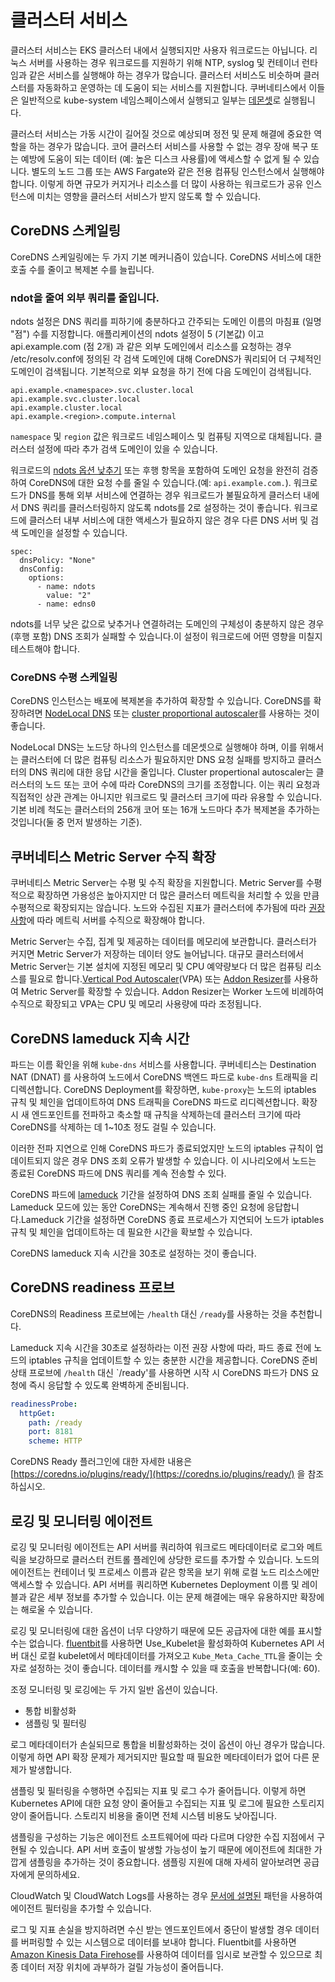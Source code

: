 # 클러스터 서비스

클러스터 서비스는 EKS 클러스터 내에서 실행되지만 사용자 워크로드는 아닙니다. 리눅스 서버를 사용하는 경우 워크로드를 지원하기 위해 NTP, syslog 및 컨테이너 런타임과 같은 서비스를 실행해야 하는 경우가 많습니다. 클러스터 서비스도 비슷하며 클러스터를 자동화하고 운영하는 데 도움이 되는 서비스를 지원합니다. 쿠버네티스에서 이들은 일반적으로 kube-system 네임스페이스에서 실행되고 일부는 [데몬셋](https://kubernetes.io/docs/concepts/workloads/controllers/daemonset/)로 실행됩니다.

클러스터 서비스는 가동 시간이 길어질 것으로 예상되며 정전 및 문제 해결에 중요한 역할을 하는 경우가 많습니다. 코어 클러스터 서비스를 사용할 수 없는 경우 장애 복구 또는 예방에 도움이 되는 데이터 (예: 높은 디스크 사용률)에 액세스할 수 없게 될 수 있습니다. 별도의 노드 그룹 또는 AWS Fargate와 같은 전용 컴퓨팅 인스턴스에서 실행해야 합니다. 이렇게 하면 규모가 커지거나 리소스를 더 많이 사용하는 워크로드가 공유 인스턴스에 미치는 영향을 클러스터 서비스가 받지 않도록 할 수 있습니다.

## CoreDNS 스케일링

CoreDNS 스케일링에는 두 가지 기본 메커니즘이 있습니다. CoreDNS 서비스에 대한 호출 수를 줄이고 복제본 수를 늘립니다.

### ndot을 줄여 외부 쿼리를 줄입니다.

ndots 설정은 DNS 쿼리를 피하기에 충분하다고 간주되는 도메인 이름의 마침표 (일명 "점") 수를 지정합니다. 애플리케이션의 ndots 설정이 5 (기본값) 이고 api.example.com (점 2개) 과 같은 외부 도메인에서 리소스를 요청하는 경우 /etc/resolv.conf에 정의된 각 검색 도메인에 대해 CoreDNS가 쿼리되어 더 구체적인 도메인이 검색됩니다. 기본적으로 외부 요청을 하기 전에 다음 도메인이 검색됩니다.

```
api.example.<namespace>.svc.cluster.local
api.example.svc.cluster.local
api.example.cluster.local
api.example.<region>.compute.internal
```

`namespace` 및 `region` 값은 워크로드 네임스페이스 및 컴퓨팅 지역으로 대체됩니다. 클러스터 설정에 따라 추가 검색 도메인이 있을 수 있습니다.

워크로드의 [ndots 옵션 낮추기](https://kubernetes.io/docs/concepts/services-networking/dns-pod-service/#pod-dns-config) 또는 후행 항목을 포함하여 도메인 요청을 완전히 검증하여 CoreDNS에 대한 요청 수를 줄일 수 있습니다.(예: `api.example.com.`). 워크로드가 DNS를 통해 외부 서비스에 연결하는 경우 워크로드가 불필요하게 클러스터 내에서 DNS 쿼리를 클러스터링하지 않도록 ndots를 2로 설정하는 것이 좋습니다. 워크로드에 클러스터 내부 서비스에 대한 액세스가 필요하지 않은 경우 다른 DNS 서버 및 검색 도메인을 설정할 수 있습니다.

```
spec:
  dnsPolicy: "None"
  dnsConfig:
    options:
      - name: ndots
        value: "2"
      - name: edns0
```

ndots를 너무 낮은 값으로 낮추거나 연결하려는 도메인의 구체성이 충분하지 않은 경우 (후행 포함) DNS 조회가 실패할 수 있습니다.이 설정이 워크로드에 어떤 영향을 미칠지 테스트해야 합니다.

### CoreDNS 수평 스케일링

CoreDNS 인스턴스는 배포에 복제본을 추가하여 확장할 수 있습니다. CoreDNS를 확장하려면 [NodeLocal DNS](https://kubernetes.io/docs/tasks/administer-cluster/nodelocaldns/) 또는 [cluster proportional autoscaler](https://github.com/kubernetes-sigs/cluster-proportional-autoscaler)를 사용하는 것이 좋습니다.

NodeLocal DNS는 노드당 하나의 인스턴스를 데몬셋으로 실행해야 하며, 이를 위해서는 클러스터에 더 많은 컴퓨팅 리소스가 필요하지만 DNS 요청 실패를 방지하고 클러스터의 DNS 쿼리에 대한 응답 시간을 줄입니다. Cluster propertional autoscaler는 클러스터의 노드 또는 코어 수에 따라 CoreDNS의 크기를 조정합니다. 이는 쿼리 요청과 직접적인 상관 관계는 아니지만 워크로드 및 클러스터 크기에 따라 유용할 수 있습니다. 기본 비례 척도는 클러스터의 256개 코어 또는 16개 노드마다 추가 복제본을 추가하는 것입니다(둘 중 먼저 발생하는 기준).

## 쿠버네티스 Metric Server 수직 확장

쿠버네티스 Metric Server는 수평 및 수직 확장을 지원합니다. Metric Server를 수평적으로 확장하면 가용성은 높아지지만 더 많은 클러스터 메트릭을 처리할 수 있을 만큼 수평적으로 확장되지는 않습니다. 노드와 수집된 지표가 클러스터에 추가됨에 따라 [권장 사항](https://kubernetes-sigs.github.io/metrics-server/#scaling)에 따라 메트릭 서버를 수직으로 확장해야 합니다.

Metric Server는 수집, 집계 및 제공하는 데이터를 메모리에 보관합니다. 클러스터가 커지면 Metric Server가 저장하는 데이터 양도 늘어납니다. 대규모 클러스터에서 Metric Server는 기본 설치에 지정된 메모리 및 CPU 예약량보다 더 많은 컴퓨팅 리소스를 필요로 합니다.[Vertical Pod Autoscaler](https://github.com/kubernetes/autoscaler/tree/master/vertical-pod-autoscaler)(VPA) 또는 [Addon Resizer](https://github.com/kubernetes/autoscaler/tree/master/addon-resizer)를 사용하여 Metric Server를 확장할 수 있습니다. Addon Resizer는 Worker 노드에 비례하여 수직으로 확장되고 VPA는 CPU 및 메모리 사용량에 따라 조정됩니다.

## CoreDNS lameduck 지속 시간

파드는 이름 확인을 위해 `kube-dns` 서비스를 사용합니다. 쿠버네티스는 Destination NAT (DNAT) 를 사용하여 노드에서 CoreDNS 백엔드 파드로 `kube-dns` 트래픽을 리디렉션합니다. CoreDNS Deployment를 확장하면, `kube-proxy`는 노드의 iptables 규칙 및 체인을 업데이트하여 DNS 트래픽을 CoreDNS 파드로 리디렉션합니다. 확장 시 새 엔드포인트를 전파하고 축소할 때 규칙을 삭제하는데 클러스터 크기에 따라 CoreDNS를 삭제하는 데 1~10초 정도 걸릴 수 있습니다. 

이러한 전파 지연으로 인해 CoreDNS 파드가 종료되었지만 노드의 iptables 규칙이 업데이트되지 않은 경우 DNS 조회 오류가 발생할 수 있습니다. 이 시나리오에서 노드는 종료된 CoreDNS 파드에 DNS 쿼리를 계속 전송할 수 있다.

CoreDNS 파드에 [lameduck](https://coredns.io/plugins/health/) 기간을 설정하여 DNS 조회 실패를 줄일 수 있습니다. Lameduck 모드에 있는 동안 CoreDNS는 계속해서 진행 중인 요청에 응답합니다.Lameduck 기간을 설정하면 CoreDNS 종료 프로세스가 지연되어 노드가 iptables 규칙 및 체인을 업데이트하는 데 필요한 시간을 확보할 수 있습니다. 

CoreDNS lameduck 지속 시간을 30초로 설정하는 것이 좋습니다. 

## CoreDNS readiness 프로브

CoreDNS의 Readiness 프로브에는 `/health` 대신 `/ready`를 사용하는 것을 추천합니다.

Lameduck 지속 시간을 30초로 설정하라는 이전 권장 사항에 따라, 파드 종료 전에 노드의 iptables 규칙을 업데이트할 수 있는 충분한 시간을 제공합니다. CoreDNS 준비 상태 프로브에 `/health` 대신 `/ready'를 사용하면 시작 시 CoreDNS 파드가 DNS 요청에 즉시 응답할 수 있도록 완벽하게 준비됩니다.

```yaml
readinessProbe:
  httpGet:
    path: /ready
    port: 8181
    scheme: HTTP
```

CoreDNS Ready 플러그인에 대한 자세한 내용은 [https://coredns.io/plugins/ready/](https://coredns.io/plugins/ready/) 을 참조하십시오.

## 로깅 및 모니터링 에이전트

로깅 및 모니터링 에이전트는 API 서버를 쿼리하여 워크로드 메타데이터로 로그와 메트릭을 보강하므로 클러스터 컨트롤 플레인에 상당한 로드를 추가할 수 있습니다. 노드의 에이전트는 컨테이너 및 프로세스 이름과 같은 항목을 보기 위해 로컬 노드 리소스에만 액세스할 수 있습니다. API 서버를 쿼리하면 Kubernetes Deployment 이름 및 레이블과 같은 세부 정보를 추가할 수 있습니다. 이는 문제 해결에는 매우 유용하지만 확장에는 해로울 수 있습니다.

로깅 및 모니터링에 대한 옵션이 너무 다양하기 때문에 모든 공급자에 대한 예를 표시할 수는 없습니다. [fluentbit](https://docs.fluentbit.io/manual/pipeline/filters/kubernetes)를 사용하면 Use_Kubelet을 활성화하여 Kubernetes API 서버 대신 로컬 kubelet에서 메타데이터를 가져오고 `Kube_Meta_Cache_TTL`을 줄이는 숫자로 설정하는 것이 좋습니다. 데이터를 캐시할 수 있을 때 호출을 반복합니다(예: 60).

조정 모니터링 및 로깅에는 두 가지 일반 옵션이 있습니다.

* 통합 비활성화
* 샘플링 및 필터링

로그 메타데이터가 손실되므로 통합을 비활성화하는 것이 옵션이 아닌 경우가 많습니다. 이렇게 하면 API 확장 문제가 제거되지만 필요할 때 필요한 메타데이터가 없어 다른 문제가 발생합니다.

샘플링 및 필터링을 수행하면 수집되는 지표 및 로그 수가 줄어듭니다. 이렇게 하면 Kubernetes API에 대한 요청 양이 줄어들고 수집되는 지표 및 로그에 필요한 스토리지 양이 줄어듭니다. 스토리지 비용을 줄이면 전체 시스템 비용도 낮아집니다.

샘플링을 구성하는 기능은 에이전트 소프트웨어에 따라 다르며 다양한 수집 지점에서 구현될 수 있습니다. API 서버 호출이 발생할 가능성이 높기 때문에 에이전트에 최대한 가깝게 샘플링을 추가하는 것이 중요합니다. 샘플링 지원에 대해 자세히 알아보려면 공급자에게 문의하세요.

CloudWatch 및 CloudWatch Logs를 사용하는 경우 [문서에 설명된](https://docs.aws.amazon.com/AmazonCloudWatch/latest/logs/FilterAndPatternSyntax.html) 패턴을 사용하여 에이전트 필터링을 추가할 수 있습니다.

로그 및 지표 손실을 방지하려면 수신 받는 엔드포인트에서 중단이 발생할 경우 데이터를 버퍼링할 수 있는 시스템으로 데이터를 보내야 합니다. Fluentbit를 사용하면 [Amazon Kinesis Data Firehose](https://docs.fluentbit.io/manual/pipeline/outputs/firehose)를 사용하여 데이터를 임시로 보관할 수 있으므로 최종 데이터 저장 위치에 과부하가 걸릴 가능성이 줄어듭니다.
